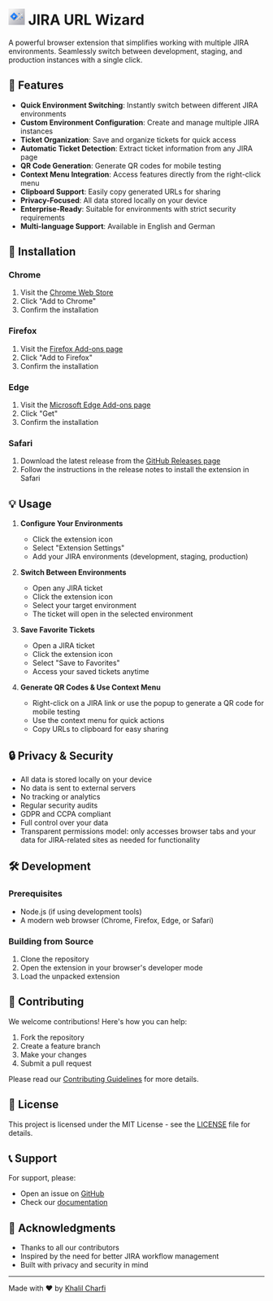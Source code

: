 # <img src="https://raw.githubusercontent.com/khalilcharfi/JIRA-URL-Wizard/master/assets/icon.png" width="32" height="32" alt="JIRA URL Wizard Logo"> JIRA URL Wizard

A powerful browser extension that simplifies working with multiple JIRA environments. Seamlessly switch between development, staging, and production instances with a single click.

## 🌟 Features

- **Quick Environment Switching**: Instantly switch between different JIRA environments
- **Custom Environment Configuration**: Create and manage multiple JIRA instances
- **Ticket Organization**: Save and organize tickets for quick access
- **Automatic Ticket Detection**: Extract ticket information from any JIRA page
- **QR Code Generation**: Generate QR codes for mobile testing
- **Context Menu Integration**: Access features directly from the right-click menu
- **Clipboard Support**: Easily copy generated URLs for sharing
- **Privacy-Focused**: All data stored locally on your device
- **Enterprise-Ready**: Suitable for environments with strict security requirements
- **Multi-language Support**: Available in English and German

## 🚀 Installation

### Chrome
1. Visit the [Chrome Web Store](https://chromewebstore.google.com/detail/jira-url-wizard/opfnbeleknbmdnemmnlhigmmmkghncak)
2. Click "Add to Chrome"
3. Confirm the installation

### Firefox
1. Visit the [Firefox Add-ons page](https://addons.mozilla.org/en-US/firefox/addon/jira-url-wizard/)
2. Click "Add to Firefox"
3. Confirm the installation

### Edge
1. Visit the [Microsoft Edge Add-ons page](https://microsoftedge.microsoft.com/addons/detail/jira-url-wizard/ejfhimblndldahicahoojgfnfbiifgic)
2. Click "Get"
3. Confirm the installation

### Safari
1. Download the latest release from the [GitHub Releases page](https://github.com/khalilcharfi/JIRA-URL-Wizard/releases)
2. Follow the instructions in the release notes to install the extension in Safari

## 💡 Usage

1. **Configure Your Environments**
   - Click the extension icon
   - Select "Extension Settings"
   - Add your JIRA environments (development, staging, production)

2. **Switch Between Environments**
   - Open any JIRA ticket
   - Click the extension icon
   - Select your target environment
   - The ticket will open in the selected environment

3. **Save Favorite Tickets**
   - Open a JIRA ticket
   - Click the extension icon
   - Select "Save to Favorites"
   - Access your saved tickets anytime

4. **Generate QR Codes & Use Context Menu**
   - Right-click on a JIRA link or use the popup to generate a QR code for mobile testing
   - Use the context menu for quick actions
   - Copy URLs to clipboard for easy sharing

## 🔒 Privacy & Security

- All data is stored locally on your device
- No data is sent to external servers
- No tracking or analytics
- Regular security audits
- GDPR and CCPA compliant
- Full control over your data
- Transparent permissions model: only accesses browser tabs and your data for JIRA-related sites as needed for functionality

## 🛠️ Development

### Prerequisites
- Node.js (if using development tools)
- A modern web browser (Chrome, Firefox, Edge, or Safari)

### Building from Source
1. Clone the repository
2. Open the extension in your browser's developer mode
3. Load the unpacked extension

## 🤝 Contributing

We welcome contributions! Here's how you can help:

1. Fork the repository
2. Create a feature branch
3. Make your changes
4. Submit a pull request

Please read our [Contributing Guidelines](CONTRIBUTING.md) for more details.

## 📝 License

This project is licensed under the MIT License - see the [LICENSE](LICENSE) file for details.

## 📞 Support

For support, please:
- Open an issue on [GitHub](https://github.com/khalilcharfi/JIRA-URL-Wizard/issues)
- Check our [documentation](https://github.com/khalilcharfi/JIRA-URL-Wizard/wiki)

## 🙏 Acknowledgments

- Thanks to all our contributors
- Inspired by the need for better JIRA workflow management
- Built with privacy and security in mind

---

Made with ❤️ by [Khalil Charfi](https://github.com/khalilcharfi)
